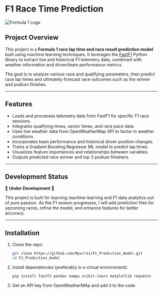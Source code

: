 # F1 Race Time Prediction

![Formula 1 Logo](https://www.google.com/url?sa=i&url=https%3A%2F%2Fbrandlogos.net%2Fformula-1-logo-vector-97682.html&psig=AOvVaw00LZnx2NjJMlndtC92_NB4&ust=1749770112428000&source=images&cd=vfe&opi=89978449&ved=0CBQQjRxqFwoTCODVy-S_6o0DFQAAAAAdAAAAABAE)

## Project Overview

This project is a **Formula 1 race lap time and race result prediction model** built using machine learning techniques. It leverages the [FastF1](https://theoehrly.github.io/Fast-F1/) Python library to extract live and historical F1 telemetry data, combined with weather information and driver/team performance metrics.

The goal is to analyze various race and qualifying parameters, then predict race lap times and ultimately forecast race outcomes such as the winner and podium finishes.

---

## Features

- Loads and processes telemetry data from FastF1 for specific F1 race sessions.
- Integrates qualifying times, sector times, and race pace data.
- Uses live weather data from OpenWeatherMap API to factor in weather conditions.
- Incorporates team performance and historical driver position changes.
- Trains a Gradient Boosting Regressor ML model to predict lap times.
- Visualizes feature importances and relationships between variables.
- Outputs predicted race winner and top 3 podium finishers.

---

## Development Status

🚧 **Under Development** 🚧

This project is built for learning machine learning and F1 data analytics out of pure passion. As the F1 season progresses, I will add prediction files for upcoming races, refine the model, and enhance features for better accuracy.

---

## Installation

1. Clone the repo:

   ```bash
   git clone https://github.com/Myurr11/F1_Prediction_model.git
   cd F1_Prediction_model

2. Install dependencies (preferably in a virtual environment):

   ```bash
   pip install fastf1 pandas numpy scikit-learn matplotlib requests

3. Get an API key from OpenWeatherMAp and add it to the code
